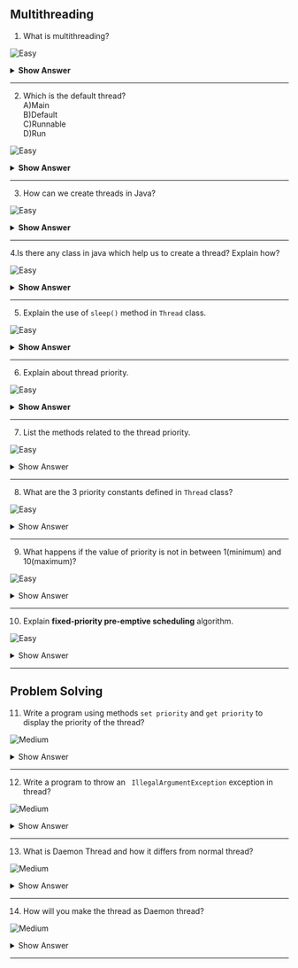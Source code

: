 ## Multithreading

1. What is multithreading?

![Easy](https://github.com/revaturelabs/interviewquestions/blob/dev/ComplexityTags/simple%20(2).svg)
<details>
<summary><b> Show Answer </b></summary>
<blockquote>

- Thread is termed as a lightweight process. A process is divided into parts, each part called Thread.
- Multithreading is the process of executing one or more threads simultaneously. 
- In multithreading, threads will share a common memory and the execution will also be faster.
</blockquote>
</details>

---

2. Which is the default thread?<br>
A)Main<br>
B)Default<br>
C)Runnable<br>
D)Run<br>

![Easy](https://github.com/revaturelabs/interviewquestions/blob/dev/ComplexityTags/simple%20(2).svg)
<details>
<summary><b> Show Answer </b></summary>
<blockquote>

A)Main
</blockquote>
<details>
<summary><b> Explanation </b></summary>
<blockquote>

If there is no thread is created, the main thread will execute the process by default.
</blockquote>
</details>
</details>

---

3. How can we create threads in Java?

![Easy](https://github.com/revaturelabs/interviewquestions/blob/dev/ComplexityTags/simple%20(2).svg)
<details>
<summary><b> Show Answer </b></summary>
<blockquote>

- We can create threads in two ways.
  - By implementing `Runnable` interface
  - By extending `Thread` class 
</blockquote>
</details>

---

4.Is there any class in java which help us to create a thread? Explain how?

![Easy](https://github.com/revaturelabs/interviewquestions/blob/dev/ComplexityTags/simple%20(2).svg)
<details>
<summary><b> Show Answer </b></summary>
<blockquote>
	
- Yes, there is a `Thread` class in java helps us to create a thread.
- Create a class and extend that class by Thread class. Then, the created class will act as thread in java. 
- After extending `Thread` class, the class should override the `run` method.
- After creating object for the class, we can use `start()` method to run the method.

``` java
class Greeting extends Thread{
	public void run() {
		for(int i=0; i<10; i++) {
			System.out.println("Hello");
		}
	}
}

public class Main {
	public static void main(String[] args) {
		Greeting greeting = new Greeting();
		greeting.start();
	}
}
```

- When the method gets started by calling `start()` method, a new thread is created and starts executed it. 
- On the time, the main thread will continue the remaining part. The thread will give the message `Hello` 10 times.
	
</blockquote>
</details>

---

5. Explain the use of `sleep()` method in `Thread` class.
	
![Easy](https://github.com/revaturelabs/interviewquestions/blob/dev/ComplexityTags/simple%20(2).svg)
<details>
<summary><b> Show Answer </b></summary>
<blockquote>

- The `sleep()` method definition: 
```java
public static void sleep(long millis) throws InterruptedException
```
- sleep()` method takes milliseconds as parameter, makes the current running thread to hold for that given milliseconds.
- This method will throw `InterruptedException`. So, we need to handle the exception, either by adding `throws` statement or by enclosing that within `try-catch` block.

``` java
class Greeting extends Thread{
	public void run() {
		for(int i=0; i<10; i++) {
			System.out.println("Hello");
			try {Thread.sleep(1000);} catch(InterruptedException e){ };
		}
	}
}

public class Main {
	public static void main(String[] args) {
		Greeting greeting = new Greeting();
		greeting.start();
	}
}
```
- When the `sleep()` method is called, the thread is hold by 1000 millisecond that is 1 second. 
- So, The thread will give the message `Hello` 10 times for every second.
</blockquote>
</details>

---

6. Explain about thread priority.

![Easy](https://github.com/revaturelabs/interviewquestions/blob/dev/ComplexityTags/simple%20(2).svg)
<details><summary> <b>Show Answer</b> </summary>
<blockquote>

 - Each thread has a priority. Priorities are represented by a number between 1 and 10.  
 - Where the thread scheduler schedules the threads according to their priority known as <b> preemptive scheduling</b>.

 </blockquote>

 </details>

 ---
 7. List the methods related to the thread priority.

 ![Easy](https://github.com/revaturelabs/interviewquestions/blob/dev/ComplexityTags/simple%20(2).svg)

<details><summary> Show Answer </summary>

<blockquote>

- There are two methods `setter` and `getter` in thread priority.
    - `public final int getPriority()`:Returns the priority of the given thread  by using the `java.lang.Thread.getPriority()` method.
    - `public final void setPriority(int newPriority)`: Updates or assign the priority of the thread to `newPriority` using the `java.lang.Thread.setPriority()` method.

 </blockquote>

 </details>

 ---

 8. What are the 3 priority constants defined in `Thread` class?

  ![Easy](https://github.com/revaturelabs/interviewquestions/blob/dev/ComplexityTags/simple%20(2).svg)

<details><summary> Show Answer </summary>

<blockquote>

- `public static int MIN_PRIORITY`-It holds the value 1.
- `public static int NORM_PRIORITY`-It holds the value 5 and it is the Deafult priority of a thread.
- `public static int MAX_PRIORITY`-It holds the value 10.

</blockquote>

 </details>

 ---

9. What happens if the value of priority is not in between 1(minimum) and 10(maximum)?

  ![Easy](https://github.com/revaturelabs/interviewquestions/blob/dev/ComplexityTags/simple%20(2).svg)

<details><summary> Show Answer </summary>

<blockquote>

- If the value of the parameter `newPriority` of the method `getPriority()` goes out of the range (1 to 10), then the method throws `IllegalArgumentException`.

</blockquote>

 </details>

 ---

 
 10. Explain <b>fixed-priority pre-emptive scheduling</b> algorithm.

  ![Easy](https://github.com/revaturelabs/interviewquestions/blob/dev/ComplexityTags/simple%20(2).svg)

<details><summary> Show Answer </summary>

<blockquote>

 This scheduling algorithm is supported by the JVM to serve the thread with the highest priority first, since all Java threads have a priority. 

 </blockquote>

 </details>

 ---

 ## Problem Solving

11. Write a program using methods `set priority` and `get priority` to display the priority of the thread?

![Medium](https://github.com/revaturelabs/interviewquestions/blob/dev/ComplexityTags/Medium%20(2).svg)

 <details><summary> Show Answer </summary>

<blockquote>

``` java
import java.lang.*;  
public class ThreadPriority extends Thread   
{  
public void run()  
{  
System.out.println("Inside the run() method");  
}  
public static void main(String argvs[])  
{  
Thread.currentThread().setPriority(6);  
System.out.println("Priority of the main thread is : " + Thread.currentThread().getPriority());  
ThreadPriority th1 = new ThreadPriority();  
System.out.println("Priority of the thread th1 is : " + th1.getPriority());  
}  
} 
```
</blockquote>

 <details><summary> Explanation </summary>

<blockquote>

- Using `currentThread()`,`getPriority())` and `setPriority(6)`methods, here the priority is displayed.
If there are two threads that have the same priority. 
- The execution then is dependent on the thread scheduler's algorithm (First Come First Serve, Round-Robin, etc.).

</blockquote>

 </details>

 
 </details>

 ---
 12. Write a program to throw an ` IllegalArgumentException` exception in thread?

 ![Medium](https://github.com/revaturelabs/interviewquestions/blob/dev/ComplexityTags/Medium%20(2).svg)

 <details><summary> Show Answer </summary>

<blockquote>

``` java
import java.lang.*;  
public class IllegalArgumentException extends Thread   
{  
public static void main(String argvs[])  
    {  
        Thread.currentThread().setPriority(17);  
        System.out.println("Priority of the main thread is : " + Thread.currentThread().getPriority());  
    }  
} 
```

</blockquote>

 <details><summary> Explanation </summary>

<blockquote>

-  The priority of the main thread is set to 17, which is greater than 10 (not in the range between minimum and maximum value), so it throws `IllegalArgumentException` exception.

</blockquote>

 </details>
 </details>
	
 ---

13. What is Daemon Thread and how it differs from normal thread?


![Medium](https://github.com/revaturelabs/interviewquestions/blob/dev/ComplexityTags/Medium%20(2).svg)	
<details><summary> Show Answer </summary>

<blockquote>

- A Daemon thread is a low priority thread which always runs in the background.
- User is the high priority thread which runs in the foregground
 </details>

 ---
	
 14. How will you make the thread as Daemon thread?
	

![Medium](https://github.com/revaturelabs/interviewquestions/blob/dev/ComplexityTags/Medium%20(2).svg)
<details><summary> Show Answer </summary>
<blockquote>

- We have to use `setDaemonthread()` pass the boolean value to make the thread as Daemon thread.
- The `isDaemon()` returns a boolen value to check thread daemon or not.
``` java
public class Main {
	public static void main(String[] args) throws InterruptedException {
		Thread th0 = new Thread(() -> {
			for (int i = 0; i < 5; i++) {
				System.out.println("Hello from Thread-0");
			}
		});
		th0.setDaemon(true);
		System.out.println(th0.isDaemon());	//true
	}
}
```
 </details>
	
---
